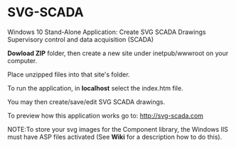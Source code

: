 # SVG-SCADA
Windows 10 Stand-Alone Application: Create SVG SCADA Drawings
Supervisory control and data acquisition (SCADA)

**Dowload ZIP** folder, then create a new site under inetpub/wwwroot on your computer.

Place unzipped files into that site's folder.

To run the application, in **localhost** select the index.htm file. 

You may then create/save/edit SVG SCADA drawings.

To preview how this application works go to: http://svg-scada.com

NOTE:To store your svg images for the Component library, the Windows IIS must have 
ASP files activated (See **Wiki** for a description how to do this).
